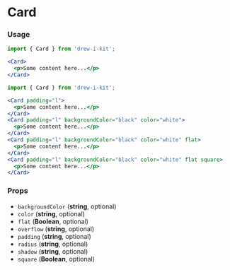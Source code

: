 # Card

### Usage

```jsx
import { Card } from 'drew-i-kit';

<Card>
  <p>Some content here...</p>
</Card>
```

```jsx
import { Card } from 'drew-i-kit';

<Card padding="l">
  <p>Some content here...</p>
</Card>
<Card padding="l" backgroundColor="black" color="white">
  <p>Some content here...</p>
</Card>
<Card padding="l" backgroundColor="black" color="white" flat>
  <p>Some content here...</p>
</Card>
<Card padding="l" backgroundColor="black" color="white" flat square>
  <p>Some content here...</p>
</Card>
```

### Props

- `backgroundColor` (**string**, optional)
- `color` (**string**, optional)
- `flat` (**Boolean**, optional)
- `overflow` (**string**, optional)
- `padding` (**string**, optional)
- `radius` (**string**, optional)
- `shadow` (**string**, optional)
- `square` (**Boolean**, optional)